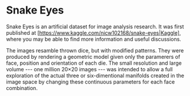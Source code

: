 Snake Eyes
===

Snake Eyes is an artificial dataset for image analysis research. It was first published at [https://www.kaggle.com/nicw102168/snake-eyes|Kaggle], where you may be able to find more information and useful discussions.

The images resamble thrown dice, but with modified patterns. They were produced by rendering a geometric model given only the paramerers of face, position and orientation of each die. The small resolution and large volume --- one million 20×20 images --- was intended to allow a full exploration of the actual three or six-dimentional manifolds created in the image space by changing these continuous parameters for each face combination.

